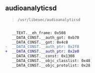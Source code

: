 ## audioanalyticsd

> `/usr/libexec/audioanalyticsd`

```diff

   __TEXT.__eh_frame: 0x508
   __DATA_CONST.__auth_got: 0xb70
   __DATA_CONST.__got: 0x4c0
-  __DATA_CONST.__auth_ptr: 0x2f8
+  __DATA_CONST.__auth_ptr: 0x2e0
   __DATA_CONST.__const: 0x1308
   __DATA_CONST.__objc_classlist: 0x48
   __DATA_CONST.__objc_protolist: 0x28

```
